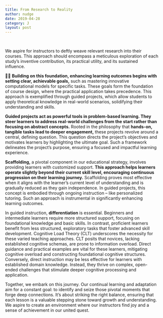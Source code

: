 ```yaml
---
title: From Research to Reality
author: nudge
date: 2019-04-28
category: J
layout: post
---
```

<br>

We aspire for instructors to deftly weave relevant research into their courses. This approach should encompass a meticulous exploration of each study’s inventive contribution, its practical utility, and its sustained influence.


✍🏻 **Building on this foundation, enhancing learning outcomes begins with setting clear, achievable goals,** such as mastering innovative computational models for specific tasks. These goals form the foundation of course design, where the practical application takes precedence. This approach is exemplified through guided projects, which allow students to apply theoretical knowledge in real-world scenarios, solidifying their understanding and skills.


**Guided projects act as powerful tools in problem-based learning. They steer learners to address real-world challenges from the start rather than focusing on abstract concepts.** Rooted in the philosophy that **hands-on, tangible tasks lead to deeper engagement,** these projects revolve around a central, defining question. This question directs the project’s objectives and motivates learners by highlighting the ultimate goal. Such a framework delineates the project’s purpose, ensuring a focused and impactful learning experience.


**Scaffolding,** a pivotal component in our educational strategy, involves providing learners with customized support. **This approach helps learners operate slightly beyond their current skill level, encouraging continuous progression on their learning journey.** Scaffolding proves most effective when it aligns with the learner’s current level of understanding and is gradually reduced as they gain independence. In guided projects, this concept is embodied through ongoing instruction – like personalized tutoring. Such an approach is instrumental in significantly enhancing learning outcomes.


In guided instruction, **differentiation** is essential. Beginners and intermediate learners require more structured support, focusing on foundational knowledge and basic skills. In contrast, proficient learners benefit from less structured, exploratory tasks that foster advanced skill development. Cognitive Load Theory (CLT) underscores the necessity for these varied teaching approaches. CLT posits that novices, lacking established cognitive schemas, are prone to information overload. Direct guidance and practical examples are vital for these learners, mitigating cognitive overload and constructing foundational cognitive structures. Conversely, direct instruction may be less effective for learners with established domain knowledge. Instead, they thrive on complex, open-ended challenges that stimulate deeper cognitive processing and application.


Together, we embark on this journey. Our continual learning and adaptation aim for a constant goal: to identify and seize those pivotal moments that forge deep connections. It’s about striking the right balance, ensuring that each lesson is a valuable stepping stone toward growth and understanding. We aspire to create an environment where our instructors find joy and a sense of achievement in our united quest.


<br>
<br>
